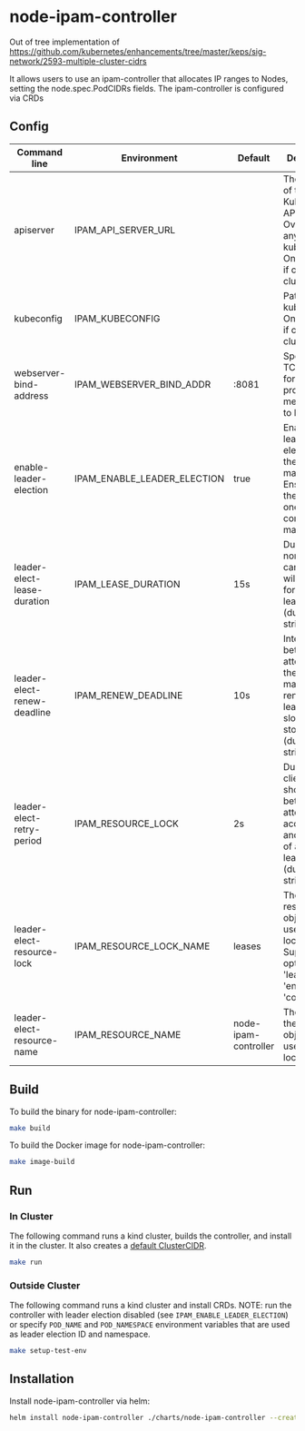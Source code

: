 # node-ipam-controller

Out of tree implementation
of https://github.com/kubernetes/enhancements/tree/master/keps/sig-network/2593-multiple-cluster-cidrs

It allows users to use an ipam-controller that allocates IP ranges to Nodes, setting the node.spec.PodCIDRs fields.
The ipam-controller is configured via CRDs

## Config

| Command line                | Environment                 | Default              | Description                                                                                                          |
|-----------------------------|-----------------------------|----------------------|----------------------------------------------------------------------------------------------------------------------|
| apiserver                   | IPAM_API_SERVER_URL         |                      | The address of the Kubernetes API server. Overrides any value in kubeconfig. Only required if out-of-cluster.        |
| kubeconfig                  | IPAM_KUBECONFIG             |                      | Path to a kubeconfig. Only required if out-of-cluster.                                                               |
| webserver-bind-address      | IPAM_WEBSERVER_BIND_ADDR    | :8081                | Specifies the TCP address for the probes and metric server to listen on.                                             |
| enable-leader-election      | IPAM_ENABLE_LEADER_ELECTION | true                 | Enable leader election for the controller manager. Ensures there is only one active controller manager.              |
| leader-elect-lease-duration | IPAM_LEASE_DURATION         | 15s                  | Duration that non-leader candidates will wait to force acquire leadership (duration string).                         |
| leader-elect-renew-deadline | IPAM_RENEW_DEADLINE         | 10s                  | Interval between attempts by the acting master to renew a leadership slot before it stops leading (duration string). |
| leader-elect-retry-period   | IPAM_RESOURCE_LOCK          | 2s                   | Duration the clients should wait between attempting acquisition and renewal of a leadership (duration string).       |
| leader-elect-resource-lock  | IPAM_RESOURCE_LOCK_NAME     | leases               | The type of resource object that is used for locking. Supported options are 'leases', 'endpoints', 'configmaps'.     |
| leader-elect-resource-name  | IPAM_RESOURCE_NAME          | node-ipam-controller | The name of the resource object that is used for locking.                                                            |

## Build

To build the binary for node-ipam-controller:

```sh
make build
```

To build the Docker image for node-ipam-controller:

```sh
make image-build
```

## Run

### In Cluster

The following command runs a kind cluster, builds the controller, and install it in the cluster.
It also creates a [default ClusterCIDR](./examples/clustercidr-dual.yaml).

```sh
make run
```

### Outside Cluster

The following command runs a kind cluster and install CRDs.
NOTE: run the controller with leader election disabled (see `IPAM_ENABLE_LEADER_ELECTION`) or specify `POD_NAME` and
`POD_NAMESPACE` environment variables that are used as leader election ID and namespace.

```sh
make setup-test-env
```

## Installation

Install node-ipam-controller via helm:

```sh
helm install node-ipam-controller ./charts/node-ipam-controller --create-namespace --namespace nodeipam --set image.tag=local
```
